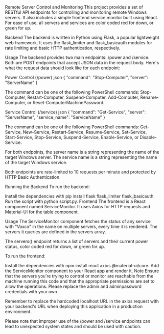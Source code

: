 Remote Server Control and Monitoring
This project provides a set of RESTful API endpoints for controlling and monitoring remote Windows servers. It also includes a simple frontend service monitor built using React.  For ease of use, all servers and services are color coded red for down, or green for up.

Backend
The backend is written in Python using Flask, a popular lightweight web framework. It uses the flask_limiter and flask_basicauth modules for rate limiting and basic HTTP authentication, respectively.

Usage
The backend provides two main endpoints: /power and /service. Both are POST endpoints that accept JSON data in the request body. Here's what the request data should look like for each endpoint:

Power Control (/power)
json
{
"command": "Stop-Computer",
"server": "ServerName"
}

The command can be one of the following PowerShell commands: Stop-Computer, Restart-Computer, Suspend-Computer, Add-Computer, Rename-Computer, or Reset-ComputerMachinePassword.

Service Control (/service)
json
{
"command": "Get-Service",
"server": "ServerName",
"service_name": "ServiceName"
}

The command can be one of the following PowerShell commands: Get-Service, New-Service, Restart-Service, Resume-Service, Set-Service, Start-Service, Stop-Service, Suspend-Service, Enable-Service, or Disable-Service.

For both endpoints, the server name is a string representing the name of the target Windows server. The service name is a string representing the name of the target Windows service.

Both endpoints are rate-limited to 10 requests per minute and protected by HTTP Basic Authentication.

Running the Backend
To run the backend:

Install the dependencies with pip install flask flask_limiter flask_basicauth.
Run the script with python script.py.
Frontend
The frontend is a React component named ServiceMonitor. It uses Axios for HTTP requests and Material-UI for the table component.

Usage
The ServiceMonitor component fetches the status of any service with "Voxco" in the name on multiple servers, every time it is rendered. The servers it queries are defined in the servers array.

The servers() endpoint returns a list of servers and their current power status, color coded red for down, or green for up.

To run the frontend:

Install the dependencies with npm install react axios @material-ui/core.
Add the ServiceMonitor component to your React app and render it.
Note
Ensure that the servers you're trying to control or monitor are reachable from the machine running this code and that the appropriate permissions are set to allow the operations. Please replace the admin and adminpassword credentials with your own.

Remember to replace the hardcoded localhost URL in the axios request with your backend's URL when deploying this application in a production environment.

Please note that improper use of the /power and /service endpoints can lead to unexpected system states and should be used with caution.

